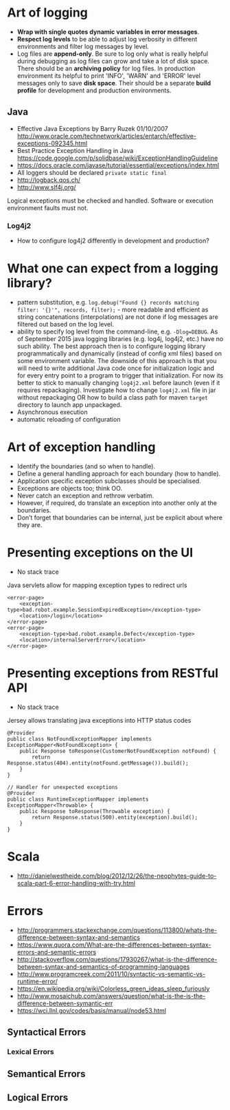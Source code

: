 # Art of logging
- **Wrap with single quotes dynamic variables in error messages**.
- **Respect log levels** to be able to adjust log verbosity in different environments and filter log messages by level.
- Log files are **append-only**. Be sure to log only what is really helpful during debugging as log files can grow and take a lot of disk space. There should be an **archiving policy** for log files. In production environment its  helpful to print 'INFO', 'WARN' and 'ERROR' level messages only to save **disk space**. Their should be a separate **build profile** for development and production environments.

## Java
- Effective Java Exceptions by Barry Ruzek 01/10/2007 http://www.oracle.com/technetwork/articles/entarch/effective-exceptions-092345.html
- Best Practice Exception Handling in Java https://code.google.com/p/solidbase/wiki/ExceptionHandlingGuideline
- https://docs.oracle.com/javase/tutorial/essential/exceptions/index.html
- All loggers should be declared `private static final`
- http://logback.qos.ch/
- http://www.slf4j.org/

Logical exceptions must be checked and handled. Software or execution environment faults must not.

### Log4j2
- How to configure log4j2 differently in development and production?

# What one can expect from a logging library?
- pattern substitution, e.g. `log.debug("Found {} records matching filter: '{}'", records, filter);` - more readable and efficient as string concatenations (interpolations) are not done if log messages are filtered out based on the log level.
- ability to specify log level from the command-line, e.g. `-Dlog=DEBUG`. As of September 2015 java logging libraries (e.g. log4j, log4j2, etc.) have no such ability. The best approach then is to configure logging library programmatically and dynamically (instead of config xml files) based on some environment variable. The downside of this approach is that you will need to write additional Java code once for initialization logic and for every entry point to a program to trigger that initialization. For now its better to stick to manually changing `log4j2.xml` before launch (even if it requires repackaging). Investigate how to change `log4j2.xml` file in jar without repackaging OR how to build a class path for maven `target` directory to launch app unpackaged.
- Asynchronous execution
- automatic reloading of configuration

# Art of exception handling
- Identify the boundaries (and so when to handle).
- Define a general handling approach for each boundary (how to handle).
- Application specific exception subclasses should be specialised.
- Exceptions are objects too; think OO.
- Never catch an exception and rethrow verbatim.
- However, if required, do translate an exception into another only at the boundaries.
- Don’t forget that boundaries can be internal, just be explicit about where they are.

# Presenting exceptions on the UI
- No stack trace

Java servlets allow for mapping exception types to redirect urls
```
<error-page>
    <exception-type>bad.robot.example.SessionExpiredException</exception-type>
    <location>/login</location>
</error-page>
<error-page>
    <exception-type>bad.robot.example.Defect</exception-type>
    <location>/internalServerError</location>
</error-page>
```

# Presenting exceptions from RESTful API
- No stack trace

Jersey allows translating java exceptions into HTTP status codes
```
@Provider
public class NotFoundExceptionMapper implements ExceptionMapper<NotFoundException> {
    public Response toResponse(CustomerNotFoundException notFound) {
        return Response.status(404).entity(notFound.getMessage()).build();
    }
}

// Handler for unexpected exceptions
@Provider
public class RuntimeExceptionMapper implements ExceptionMapper<Throwable> {
    public Response toResponse(Throwable exception) {
        return Response.status(500).entity(exception).build();
    }
}
```

# Scala
- http://danielwestheide.com/blog/2012/12/26/the-neophytes-guide-to-scala-part-6-error-handling-with-try.html

# Errors
- http://programmers.stackexchange.com/questions/113800/whats-the-difference-between-syntax-and-semantics
- https://www.quora.com/What-are-the-differences-between-syntax-errors-and-semantic-errors
- http://stackoverflow.com/questions/17930267/what-is-the-difference-between-syntax-and-semantics-of-programming-languages
- http://www.programcreek.com/2011/10/syntactic-vs-semantic-vs-runtime-error/
- https://en.wikipedia.org/wiki/Colorless_green_ideas_sleep_furiously
- http://www.mosaichub.com/answers/question/what-is-the-is-the-difference-between-symantic-err
- https://wci.llnl.gov/codes/basis/manual/node53.html

## Syntactical Errors
### Lexical Errors

## Semantical Errors

## Logical Errors
